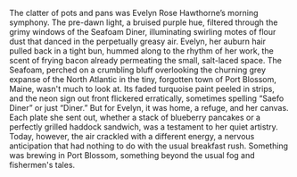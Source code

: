 The clatter of pots and pans was Evelyn Rose Hawthorne’s morning symphony.  The pre-dawn light, a bruised purple hue, filtered through the grimy windows of the Seafoam Diner, illuminating swirling motes of flour dust that danced in the perpetually greasy air. Evelyn, her auburn hair pulled back in a tight bun, hummed along to the rhythm of her work, the scent of frying bacon already permeating the small, salt-laced space.  The Seafoam, perched on a crumbling bluff overlooking the churning grey expanse of the North Atlantic in the tiny, forgotten town of Port Blossom, Maine, wasn't much to look at.  Its faded turquoise paint peeled in strips, and the neon sign out front flickered erratically, sometimes spelling “Saefo Diner” or just “Diner.” But for Evelyn, it was home, a refuge, and her canvas. Each plate she sent out, whether a stack of blueberry pancakes or a perfectly grilled haddock sandwich, was a testament to her quiet artistry.  Today, however, the air crackled with a different energy, a nervous anticipation that had nothing to do with the usual breakfast rush.  Something was brewing in Port Blossom, something beyond the usual fog and fishermen's tales.
